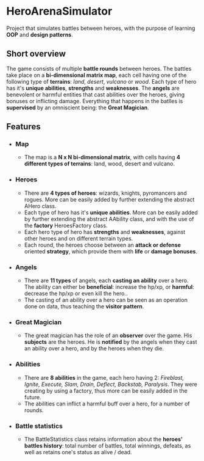 # HeroArenaSimulator
 Project that simulates battles between heroes, with the purpose of learning **OOP** and **design patterns**. 
 
 
 ## Short overview
 
 The game consists of multiple **battle rounds** between heroes. The battles take place on a **bi-dimensional matrix map**, each cell having one of the following type
 of **terrains**: *land*, *desert*, *vulcano* or *wood*. Each type of hero has it's **unique abilities**, **strengths** and **weaknesses**. The **angels** are benevolent or harmful entities that cast abilities over the heroes, giving bonuses or inflicting damage. 
 Everything that happens in the batlles is **supervised** by an omniscient being: the **Great Magician**. 
 
 
 ## Features
 
 * ### Map
   * The map is a **N x N bi-dimensional matrix**, with cells having **4 different types of terrains**: land, wood, desert and vulcano. 
 
 * ### Heroes
   * There are **4 types of heroes**: wizards, knights, pyromancers and rogues. More can be easily added by further extending the abstract AHero class.
   * Each type of hero has it's **unique abilities**. More can be easily added by further extending the abstract AAbility class, and with the use of the **factory** HeroesFactory class.
   * Each hero type of hero has **strengths** and **weaknesses**, against other heroes and on different terrain types.
   * Each round, the heroes choose between an **attack or defense** oriented **strategy**, which provide them with **life** or **damage bonuses**. 
 
 * ### Angels
    * There are **11 types** of angels, each **casting an ability** over a hero. The ability can either be **beneficial**: increase the hp/xp, or **harmful**: decrease the hp/xp or even kill the hero..
    * The casting of an ability over a hero can be seen as an operation done on data, thus teaching the **visitor pattern**.
    
 * ### Great Magician
    * The great magician has the role of an **observer** over the game. His **subjects** are the heroes. He is **notified** by the angels when they cast an ability over a hero, and by the heroes when 
    they die. 
 
 * ### Abilities
    * There are **8 abilities** in the game, each hero having 2: *Fireblast, Ignite, Execute, Slam, Drain, Deflect, Backstab, Paralysis*. They were creating by using a 
    factory, thus more can be easily added in the future.
    * The abilities can inflict a harmful buff over a hero, for a number of rounds. 
 
 * ### Battle statistics
    * The BattleStatistics class retains information about the **heroes' battles history**: total number of battles, total winnings, defeats, as
     well as retains one's status as alive / dead.
 
